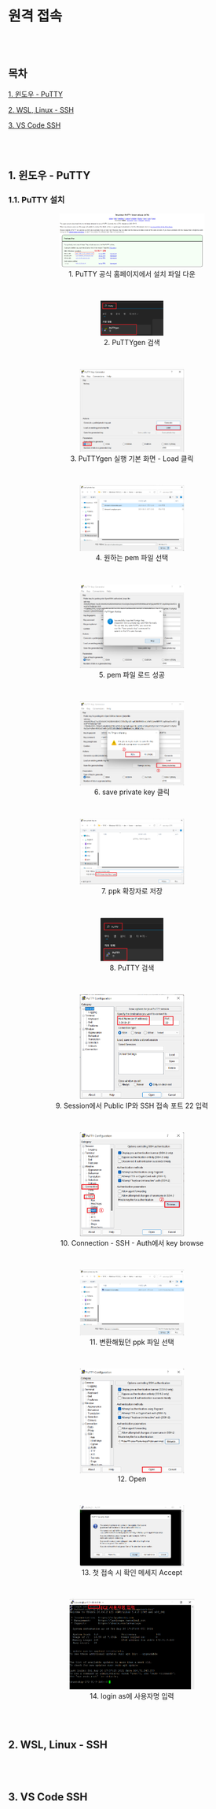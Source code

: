 # 원격 접속

<br><br>

## 목차
<p>

[1. 윈도우 - PuTTY](#1-윈도우---putty)
</p>

[2. WSL, Linux - SSH](#2-wsl-linux---ssh)
</p>
<p>

[3. VS Code SSH](#3-VS-Code-SSH)
</p>

<br><br>

## 1. 윈도우 - PuTTY
### 1.1. PuTTY 설치

<div align="center">
  <figure>
    <img src="resources/PuTTY/1. PuTTY 공식 홈페이지에서 설치 파일 다운.png" alt="1. PuTTY 공식 홈페이지에서 설치 파일 다운" width="70%">
    <div align="center"><figcation>1. PuTTY 공식 홈페이지에서 설치 파일 다운</figcation></div>
  </figure>
</div>
<br>
<div align="center">
  <figure>
    <img src="resources/PuTTY/2. PuTTYgen 검색.png" alt="2. PuTTYgen 검색" width="30%">
    <div align="center"><figcation>2. PuTTYgen 검색</figcation></div>
  </figure>
</div>
<br>
<div align="center">
  <figure>
    <img src="resources/PuTTY/3. PuTTYgen 실행 기본 화면 - Load 클릭.png" alt="3. PuTTYgen 실행 기본 화면 - Load 클릭" width="50%">
    <div align="center"><figcation>3. PuTTYgen 실행 기본 화면 - Load 클릭</figcation></div>
  </figure>
</div>
<br>
<div align="center">
  <figure>
    <img src="resources/PuTTY/4. 원하는 pem 파일 선택.png" alt="4. 원하는 pem 파일 선택" width="50%">
    <div align="center"><figcation>4. 원하는 pem 파일 선택</figcation></div>
  </figure>
</div>
<br>
<div align="center">
  <figure>
    <img src="resources/PuTTY/5. pem 파일 로드 성공.png" alt="5. pem 파일 로드 성공" width="50%">
    <div align="center"><figcation>5. pem 파일 로드 성공</figcation></div>
  </figure>
</div>
<br>
<div align="center">
  <figure>
    <img src="resources/PuTTY/6. save private key 클릭.png" alt="6. save private key 클릭" width="50%">
    <div align="center"><figcation>6. save private key 클릭</figcation></div>
  </figure>
</div>
<br>
<div align="center">
  <figure>
    <img src="resources/PuTTY/7. ppk 확장자로 저장.png" alt="7. ppk 확장자로 저장" width="50%">
    <div align="center"><figcation>7. ppk 확장자로 저장</figcation></div>
  </figure>
</div>
<br>
<div align="center">
  <figure>
    <img src="resources/PuTTY/8. PuTTY 검색.png" alt="8. PuTTY 검색" width="30%">
    <div align="center"><figcation>8. PuTTY 검색</figcation></div>
  </figure>
</div>
<br>
<div align="center">
  <figure>
    <img src="resources/PuTTY/9. Session에서 Public IP와 SSH 접속 포트 22 입력.png" alt="9. Session에서 Public IP와 SSH 접속 포트 22 입력" width="50%">
    <div align="center"><figcation>9. Session에서 Public IP와 SSH 접속 포트 22 입력</figcation></div>
  </figure>
</div>
<br>
<div align="center">
  <figure>
    <img src="resources/PuTTY/10. Connection - SSH - Auth에서 key browse.png" alt="10. Connection - SSH - Auth에서 key browse" width="50%">
    <div align="center"><figcation>10. Connection - SSH - Auth에서 key browse</figcation></div>
  </figure>
</div>
<br>
<div align="center">
  <figure>
    <img src="resources/PuTTY/11. 변환해뒀던 ppk 파일 선택.png" alt="11. 변환해뒀던 ppk 파일 선택" width="50%">
    <div align="center"><figcation>11. 변환해뒀던 ppk 파일 선택</figcation></div>
  </figure>
</div>
<br>
<div align="center">
  <figure>
    <img src="resources/PuTTY/12. Open.png" alt="12. Open" width="50%">
    <div align="center"><figcation>12. Open</figcation></div>
  </figure>
</div>
<br>
<div align="center">
  <figure>
    <img src="resources/PuTTY/13. 첫 접속 시 확인 메세지 Accept.png" alt="13. 첫 접속 시 확인 메세지 Accept" width="50%">
    <div align="center"><figcation>13. 첫 접속 시 확인 메세지 Accept</figcation></div>
  </figure>
</div>
<br>
<div align="center">
  <figure>
    <img src="resources/PuTTY/14. login as에 사용자명 입력.png" alt="14. login as에 사용자명 입력" width="60%">
    <div align="center"><figcation>14. login as에 사용자명 입력</figcation></div>
  </figure>
</div>


<br><br>

## 2. WSL, Linux - SSH

<br><br>

## 3. VS Code SSH

<br><br>